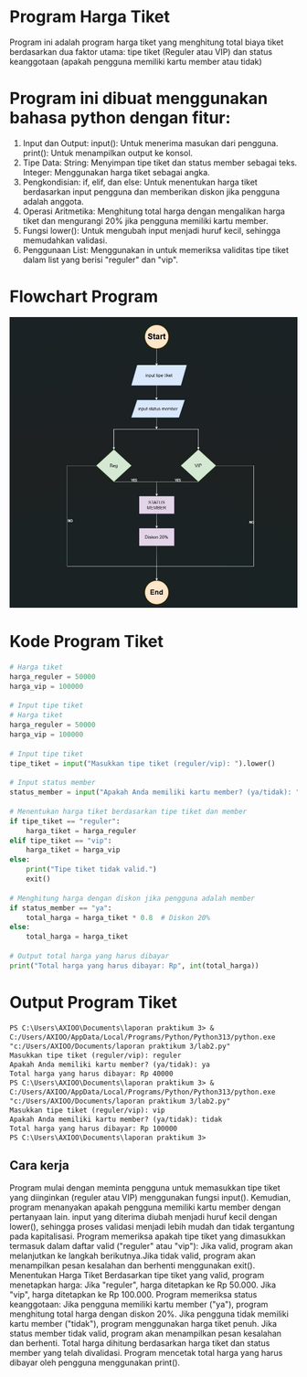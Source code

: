 # Program Harga Tiket
Program ini adalah program harga tiket yang menghitung total biaya tiket
berdasarkan dua faktor utama: tipe tiket (Reguler atau VIP) dan status keanggotaan (apakah pengguna memiliki kartu member atau tidak)

# Program ini dibuat menggunakan bahasa python dengan fitur:
1. Input dan Output: input(): Untuk menerima masukan dari pengguna. print(): Untuk menampilkan output ke konsol.
2. Tipe Data: String: Menyimpan tipe tiket dan status member sebagai teks. Integer: Menggunakan harga tiket sebagai angka.
3. Pengkondisian: if, elif, dan else: Untuk menentukan harga tiket berdasarkan input pengguna dan memberikan diskon jika pengguna adalah anggota.
4. Operasi Aritmetika: Menghitung total harga dengan mengalikan harga tiket dan mengurangi 20% jika pengguna memiliki kartu member.
5. Fungsi lower(): Untuk mengubah input menjadi huruf kecil, sehingga memudahkan validasi.
6. Penggunaan List: Menggunakan in untuk memeriksa validitas tipe tiket dalam list yang berisi "reguler" dan "vip".

# Flowchart Program
![Flowchart](https://github.com/fitrirmdhni22/lab2.py/blob/main/flowchartdiskon.drawio.png?raw=true)

# Kode Program Tiket
``` python
# Harga tiket
harga_reguler = 50000
harga_vip = 100000

# Input tipe tiket
# Harga tiket
harga_reguler = 50000
harga_vip = 100000

# Input tipe tiket
tipe_tiket = input("Masukkan tipe tiket (reguler/vip): ").lower()

# Input status member
status_member = input("Apakah Anda memiliki kartu member? (ya/tidak): ").lower()

# Menentukan harga tiket berdasarkan tipe tiket dan member
if tipe_tiket == "reguler":
    harga_tiket = harga_reguler
elif tipe_tiket == "vip":
    harga_tiket = harga_vip
else:
    print("Tipe tiket tidak valid.")
    exit()

# Menghitung harga dengan diskon jika pengguna adalah member
if status_member == "ya":
    total_harga = harga_tiket * 0.8  # Diskon 20%
else:
    total_harga = harga_tiket

# Output total harga yang harus dibayar
print("Total harga yang harus dibayar: Rp", int(total_harga))
```    
# Output Program Tiket
````
PS C:\Users\AXIOO\Documents\laporan praktikum 3> & C:/Users/AXIOO/AppData/Local/Programs/Python/Python313/python.exe "c:/Users/AXIOO/Documents/laporan praktikum 3/lab2.py"
Masukkan tipe tiket (reguler/vip): reguler
Apakah Anda memiliki kartu member? (ya/tidak): ya
Total harga yang harus dibayar: Rp 40000
PS C:\Users\AXIOO\Documents\laporan praktikum 3> & C:/Users/AXIOO/AppData/Local/Programs/Python/Python313/python.exe "c:/Users/AXIOO/Documents/laporan praktikum 3/lab2.py"
Masukkan tipe tiket (reguler/vip): vip
Apakah Anda memiliki kartu member? (ya/tidak): tidak
Total harga yang harus dibayar: Rp 100000
PS C:\Users\AXIOO\Documents\laporan praktikum 3> 
````
## Cara kerja 
Program mulai dengan meminta pengguna untuk memasukkan tipe tiket yang diinginkan (reguler atau VIP) menggunakan fungsi input(). Kemudian, program menanyakan apakah pengguna memiliki kartu member dengan pertanyaan lain. input yang diterima diubah menjadi huruf kecil dengan lower(), sehingga proses validasi menjadi lebih mudah dan tidak tergantung pada kapitalisasi. Program memeriksa apakah tipe tiket yang dimasukkan termasuk dalam daftar valid ("reguler" atau "vip"): Jika valid, program akan melanjutkan ke langkah berikutnya.Jika tidak valid, program akan menampilkan pesan kesalahan dan berhenti menggunakan exit(). Menentukan Harga Tiket Berdasarkan tipe tiket yang valid, program menetapkan harga: Jika "reguler", harga ditetapkan ke Rp 50.000. Jika "vip", harga ditetapkan ke Rp 100.000. Program memeriksa status keanggotaan: Jika pengguna memiliki kartu member ("ya"), program menghitung total harga dengan diskon 20%. Jika pengguna tidak memiliki kartu member ("tidak"), program menggunakan harga tiket penuh. Jika status member tidak valid, program akan menampilkan pesan kesalahan dan berhenti. Total harga dihitung berdasarkan harga tiket dan status member yang telah divalidasi. Program mencetak total harga yang harus dibayar oleh pengguna menggunakan print().
